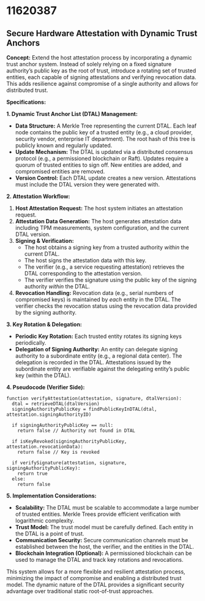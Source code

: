 # 11620387

## Secure Hardware Attestation with Dynamic Trust Anchors

**Concept:** Extend the host attestation process by incorporating a dynamic trust anchor system. Instead of solely relying on a fixed signature authority’s public key as the root of trust, introduce a rotating set of trusted entities, each capable of signing attestations and verifying revocation data. This adds resilience against compromise of a single authority and allows for distributed trust.

**Specifications:**

**1. Dynamic Trust Anchor List (DTAL) Management:**

*   **Data Structure:** A Merkle Tree representing the current DTAL. Each leaf node contains the public key of a trusted entity (e.g., a cloud provider, security vendor, enterprise IT department).  The root hash of this tree is publicly known and regularly updated.
*   **Update Mechanism:** The DTAL is updated via a distributed consensus protocol (e.g., a permissioned blockchain or Raft).  Updates require a quorum of trusted entities to sign off.  New entities are added, and compromised entities are removed.
*   **Version Control:** Each DTAL update creates a new version. Attestations must include the DTAL version they were generated with.

**2. Attestation Workflow:**

1.  **Host Attestation Request:** The host system initiates an attestation request.
2.  **Attestation Data Generation:** The host generates attestation data including TPM measurements, system configuration, and the current DTAL version.
3.  **Signing & Verification:**
    *   The host obtains a signing key from a trusted authority *within* the current DTAL.
    *   The host signs the attestation data with this key.
    *   The verifier (e.g., a service requesting attestation) retrieves the DTAL corresponding to the attestation version.
    *   The verifier verifies the signature using the public key of the signing authority *within* the DTAL.
4.  **Revocation Handling:** Revocation data (e.g., serial numbers of compromised keys) is maintained by *each* entity in the DTAL. The verifier checks the revocation status using the revocation data provided by the signing authority.

**3.  Key Rotation & Delegation:**

*   **Periodic Key Rotation:** Each trusted entity rotates its signing keys periodically.
*   **Delegation of Signing Authority:**  An entity can delegate signing authority to a subordinate entity (e.g., a regional data center). The delegation is recorded in the DTAL.  Attestations issued by the subordinate entity are verifiable against the delegating entity’s public key (within the DTAL).

**4.  Pseudocode (Verifier Side):**

```
function verifyAttestation(attestation, signature, dtalVersion):
  dtal = retrieveDTAL(dtalVersion)
  signingAuthorityPublicKey = findPublicKeyInDTAL(dtal, attestation.signingAuthorityID)

  if signingAuthorityPublicKey == null:
    return false // Authority not found in DTAL

  if isKeyRevoked(signingAuthorityPublicKey, attestation.revocationData):
    return false // Key is revoked

  if verifySignature(attestation, signature, signingAuthorityPublicKey):
    return true
  else:
    return false
```

**5.  Implementation Considerations:**

*   **Scalability:** The DTAL must be scalable to accommodate a large number of trusted entities. Merkle Trees provide efficient verification with logarithmic complexity.
*   **Trust Model:** The trust model must be carefully defined. Each entity in the DTAL is a point of trust.
*   **Communication Security:** Secure communication channels must be established between the host, the verifier, and the entities in the DTAL.
*   **Blockchain Integration (Optional):** A permissioned blockchain can be used to manage the DTAL and track key rotations and revocations.

This system allows for a more flexible and resilient attestation process, minimizing the impact of compromise and enabling a distributed trust model. The dynamic nature of the DTAL provides a significant security advantage over traditional static root-of-trust approaches.